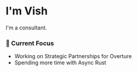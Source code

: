 # I'm Vish

I'm a consultant. 

### 🔭 Current Focus
- Working on Strategic Partnerships for Overture
- Spending more time with Async Rust
